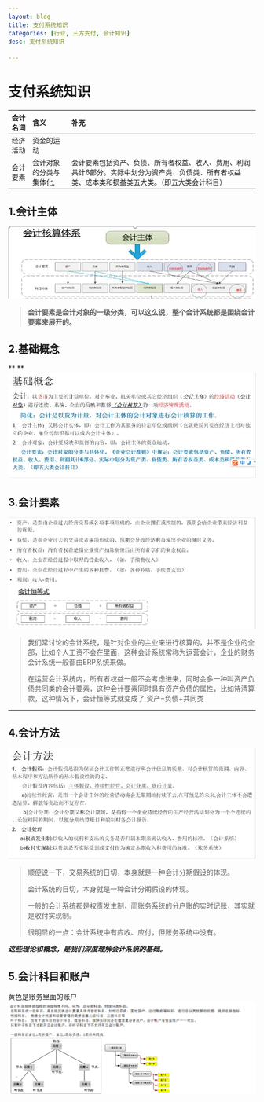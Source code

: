 ```yaml
---
layout: blog
title: 支付系统知识
categories: [行业, 三方支付, 会计知识]
desc: 支付系统知识

---
```


# 支付系统知识

| 会计名词 | 含义 | 补充 |
| :--- | :--- | :--- |
| 经济活动 | 资金的运动 |  |
| 会计要素 | 会计对象的分类与集体化, | 会计要素包括资产、负债、所有者权益、收入、费用、利润共计6部分。实际中划分为资产类、负债类、所有者权益类、成本类和损益类五大类。（即五大类会计科目） |

## 1.会计主体

![](/assets/resources/4.0.1会计主体.png)

> **会计要素是会计对象的一级分类，可以这么说，整个会计系统都是围绕会计要素来展开的。**

## 2.基础概念

**  **![](/assets/resources/4.0.2会计基本概念.png)

## 3.会计要素

![](/assets/resources/4.0.3会计要素.png)

> 我们常讨论的会计系统，是针对企业的主业来进行核算的，并不是企业的全部，比如个人工资不会在里面，这种会计系统常称为运营会计，企业的财务会计系统一般都由ERP系统来做。
>
> 在运营会计系统内，所有者权益一般不会考虑进来，同时会多一种叫资产负债共同类的会计要素，这种会计要素同时具有资产负债的属性，比如待清算款，这种情况下，会计恒等式就变成了 资产=负债+共同类

---

## 4.会计方法

![](/assets/resources/4.0.4会计方法.png)

> 顺便说一下，交易系统的日切，本身就是一种会计分期假设的体现。
>
> 会计系统的日切，本身就是一种会计分期假设的体现。
>
> 一般的会计系统都是权责发生制，而账务系统的分户账的实时记账，其实就是收付实现制。
>
> 很明显的一点：会计系统中有应收、应付，但账务系统中没有。

_**这些理论和概念，是我们深度理解会计系统的基础。**_

## 5.会计科目和账户

黄色是账务里面的账户![](/assets/resources/4.0.ali账户设计.png)

